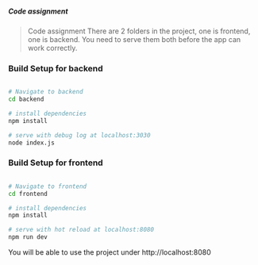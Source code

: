 ##### Code assignment

> Code assignment
There are 2 folders in the project, one is frontend, one is backend. You need to serve them both before the app can work correctly.

### Build Setup for backend
``` bash

# Navigate to backend
cd backend

# install dependencies
npm install

# serve with debug log at localhost:3030
node index.js

```

### Build Setup for frontend

``` bash

# Navigate to frontend
cd frontend

# install dependencies
npm install

# serve with hot reload at localhost:8080
npm run dev
```

You will be able to use the project under http://localhost:8080
